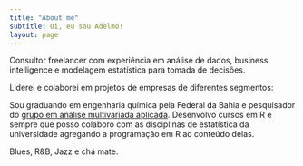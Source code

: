 ```yaml
---
title: "About me"
subtitle: Oi, eu sou Adelmo!
layout: page
---
```


<span class="fa fa-briefcase about-icon"></span>  Consultor freelancer com experiência em análise de dados, business intelligence e modelagem estatística para tomada de decisões.

<span class="fa fa-building about-icon"></span>  Liderei e colaborei em projetos de empresas de diferentes segmentos:


<span class="fa fa-graduation-cap about-icon"></span> Sou graduando em engenharia química pela Federal da Bahia e pesquisador do [grupo em análise multivariada aplicada](https://gamaufba.wordpress.com/). Desenvolvo cursos em R e sempre que posso colaboro com as disciplinas de estatística da universidade agregando a programação em R ao conteúdo delas.

<span class="fa fa-heart about-icon"></span> Blues, R&B, Jazz e chá mate.